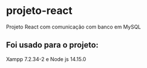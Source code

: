 # projeto-react
 Projeto React com comunicação com banco em MySQL
## Foi usado para o projeto:
 Xampp 7.2.34-2 e Node js 14.15.0
